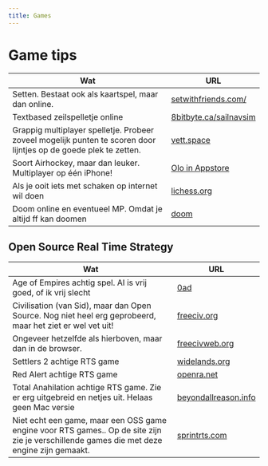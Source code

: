 ```yaml
---
title: Games
---
```


# Game tips

| Wat | URL |
|-----|-----|
|Setten. Bestaat ook als kaartspel, maar dan online.|[setwithfriends.com/](https://setwithfriends.com/)|
|Textbased zeilspelletje online|[8bitbyte.ca/sailnavsim](https://8bitbyte.ca/sailnavsim)|
|Grappig multiplayer spelletje. Probeer zoveel mogelijk punten te scoren door lijntjes op de goede plek te zetten.|[vett.space](https://vett.space/)|
|Soort Airhockey, maar dan leuker. Multiplayer op één iPhone!|[Olo in Appstore](https://apps.apple.com/us/app/olo-game/id529826126)|
|Als je ooit iets met schaken op internet wil doen|[lichess.org](https://lichess.org/)|
|Doom online en eventueel MP. Omdat je altijd ff kan doomen | [doom](https://silentspacemarine.com/)|

## Open Source Real Time Strategy

| Wat | URL |
|-----|-----|
|Age of Empires achtig spel. AI is vrij goed, of ik vrij slecht|[0ad](https://play0ad.com/)|
|Civilisation (van Sid), maar dan Open Source. Nog niet heel erg geprobeerd, maar het ziet er wel vet uit!|[freeciv.org](https://www.freeciv.org/)|
|Ongeveer hetzelfde als hierboven, maar dan in de browser.|[freecivweb.org](https://www.freecivweb.org/)|
|Settlers 2 achtige RTS game|[widelands.org](https://www.widelands.org)|
|Red Alert achtige RTS game|[openra.net](https://www.openra.net)|
|Total Anahilation achtige RTS game. Zie er erg uitgebreid en netjes uit. Helaas geen Mac versie|[beyondallreason.info](https://www.beyondallreason.info)|
|Niet echt een game, maar een OSS game engine voor RTS games.. Op de site zijn zie je verschillende games die met deze engine zijn gemaakt.|[sprintrts.com](https://springrts.com)|
